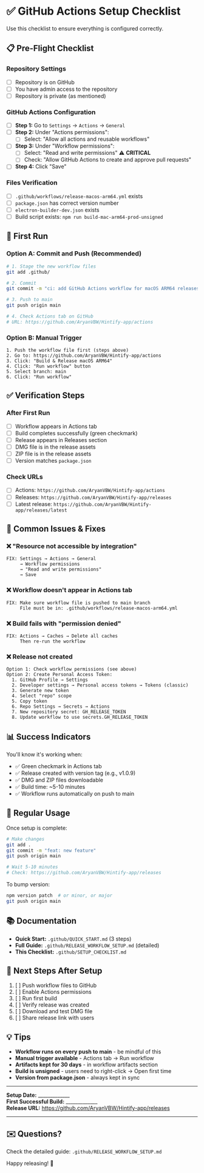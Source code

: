 # ✅ GitHub Actions Setup Checklist

Use this checklist to ensure everything is configured correctly.

## 📋 Pre-Flight Checklist

### Repository Settings
- [ ] Repository is on GitHub
- [ ] You have admin access to the repository
- [ ] Repository is private (as mentioned)

### GitHub Actions Configuration
- [ ] **Step 1:** Go to `Settings` → `Actions` → `General`
- [ ] **Step 2:** Under "Actions permissions":
  - [ ] Select: "Allow all actions and reusable workflows"
- [ ] **Step 3:** Under "Workflow permissions":
  - [ ] Select: "Read and write permissions" ⚠️ **CRITICAL**
  - [ ] Check: "Allow GitHub Actions to create and approve pull requests"
- [ ] **Step 4:** Click "Save"

### Files Verification
- [ ] `.github/workflows/release-macos-arm64.yml` exists
- [ ] `package.json` has correct version number
- [ ] `electron-builder-dev.json` exists
- [ ] Build script exists: `npm run build-mac-arm64-prod-unsigned`

## 🚀 First Run

### Option A: Commit and Push (Recommended)
```bash
# 1. Stage the new workflow files
git add .github/

# 2. Commit
git commit -m "ci: add GitHub Actions workflow for macOS ARM64 releases"

# 3. Push to main
git push origin main

# 4. Check Actions tab on GitHub
# URL: https://github.com/AryanVBW/Hintify-app/actions
```

### Option B: Manual Trigger
```
1. Push the workflow file first (steps above)
2. Go to: https://github.com/AryanVBW/Hintify-app/actions
3. Click: "Build & Release macOS ARM64"
4. Click: "Run workflow" button
5. Select branch: main
6. Click: "Run workflow"
```

## ✅ Verification Steps

### After First Run
- [ ] Workflow appears in Actions tab
- [ ] Build completes successfully (green checkmark)
- [ ] Release appears in Releases section
- [ ] DMG file is in the release assets
- [ ] ZIP file is in the release assets
- [ ] Version matches `package.json`

### Check URLs
- [ ] Actions: `https://github.com/AryanVBW/Hintify-app/actions`
- [ ] Releases: `https://github.com/AryanVBW/Hintify-app/releases`
- [ ] Latest release: `https://github.com/AryanVBW/Hintify-app/releases/latest`

## 🐛 Common Issues & Fixes

### ❌ "Resource not accessible by integration"
```
FIX: Settings → Actions → General
     → Workflow permissions
     → "Read and write permissions"
     → Save
```

### ❌ Workflow doesn't appear in Actions tab
```
FIX: Make sure workflow file is pushed to main branch
     File must be in: .github/workflows/release-macos-arm64.yml
```

### ❌ Build fails with "permission denied"
```
FIX: Actions → Caches → Delete all caches
     Then re-run the workflow
```

### ❌ Release not created
```
Option 1: Check workflow permissions (see above)
Option 2: Create Personal Access Token:
  1. GitHub Profile → Settings
  2. Developer settings → Personal access tokens → Tokens (classic)
  3. Generate new token
  4. Select "repo" scope
  5. Copy token
  6. Repo Settings → Secrets → Actions
  7. New repository secret: GH_RELEASE_TOKEN
  8. Update workflow to use secrets.GH_RELEASE_TOKEN
```

## 📊 Success Indicators

You'll know it's working when:
- ✅ Green checkmark in Actions tab
- ✅ Release created with version tag (e.g., v1.0.9)
- ✅ DMG and ZIP files downloadable
- ✅ Build time: ~5-10 minutes
- ✅ Workflow runs automatically on push to main

## 🔄 Regular Usage

Once setup is complete:

```bash
# Make changes
git add .
git commit -m "feat: new feature"
git push origin main

# Wait 5-10 minutes
# Check: https://github.com/AryanVBW/Hintify-app/releases
```

To bump version:
```bash
npm version patch  # or minor, or major
git push origin main
```

## 📚 Documentation

- **Quick Start:** `.github/QUICK_START.md` (3 steps)
- **Full Guide:** `.github/RELEASE_WORKFLOW_SETUP.md` (detailed)
- **This Checklist:** `.github/SETUP_CHECKLIST.md`

## 🎯 Next Steps After Setup

1. [ ] Push workflow files to GitHub
2. [ ] Enable Actions permissions
3. [ ] Run first build
4. [ ] Verify release was created
5. [ ] Download and test DMG file
6. [ ] Share release link with users

## 💡 Tips

- **Workflow runs on every push to main** - be mindful of this
- **Manual trigger available** - Actions tab → Run workflow
- **Artifacts kept for 30 days** - in workflow artifacts section
- **Build is unsigned** - users need to right-click → Open first time
- **Version from package.json** - always kept in sync

---

**Setup Date:** _____________  
**First Successful Build:** _____________  
**Release URL:** https://github.com/AryanVBW/Hintify-app/releases

---

## ✉️ Questions?

Check the detailed guide: `.github/RELEASE_WORKFLOW_SETUP.md`

Happy releasing! 🚀

